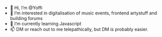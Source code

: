 - 👋 Hi, I’m @Yoffi
- 👀 I’m interested in digitalisation of music events, frontend artystuff and building forums
- 🌱 I’m currently learning Javascript
- 📫 DM or reach out to me telepathically, but DM is probably easier.


